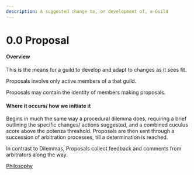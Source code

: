 ```yaml
---
description: A suggested change to, or development of, a Guild
---
```


# 0.0 Proposal

#### Overview

This is the means for a guild to develop and adapt to changes as it sees fit.

Proposals involve only active members of a that guild.

Proposals may contain the identity of members making proposals.

#### Where it occurs/ how we initiate it

Begins in much the same way a procedural dilemma does, requiring a brief outlining the specific changes/ actions suggested, and a combined cuculus score above the potenza threshold. Proposals are then sent through a succession of arbitration processes, till a determination is reached.

In contrast to Dilemmas, Proposals collect feedback and comments from arbitrators along the way.

[Philosophy](../../white-paper/1.9-community-governance-structure/0.9-arbitration-process/0.0-proposal.md)
